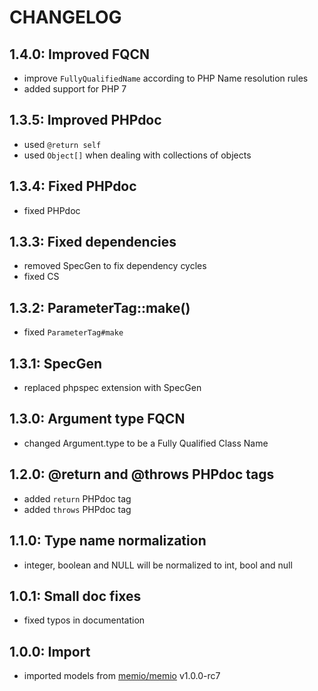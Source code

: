 # CHANGELOG

## 1.4.0: Improved FQCN

* improve `FullyQualifiedName` according to PHP Name resolution rules
* added support for PHP 7

## 1.3.5: Improved PHPdoc

* used `@return self`
* used `Object[]` when dealing with collections of objects

## 1.3.4: Fixed PHPdoc

* fixed PHPdoc

## 1.3.3: Fixed dependencies

* removed SpecGen to fix dependency cycles
* fixed CS

## 1.3.2: ParameterTag::make()

* fixed `ParameterTag#make`

## 1.3.1: SpecGen

* replaced phpspec extension with SpecGen

## 1.3.0: Argument type FQCN

* changed Argument.type to  be a Fully Qualified Class Name

## 1.2.0: @return and @throws PHPdoc tags

* added `return` PHPdoc tag
* added `throws` PHPdoc tag

## 1.1.0: Type name normalization

* integer, boolean and NULL will be normalized to int, bool and null

## 1.0.1: Small doc fixes

* fixed typos in documentation

## 1.0.0: Import

* imported models from [memio/memio](http://github.com/memio/memio) v1.0.0-rc7
